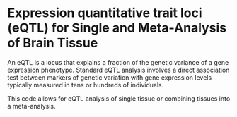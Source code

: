 # Expression quantitative trait loci (eQTL) for Single and Meta-Analysis of Brain Tissue 
       
An eQTL is a locus that explains a fraction of the genetic variance of a gene expression phenotype. Standard eQTL analysis involves a direct association test between markers of genetic variation with gene expression levels typically measured in tens or hundreds of individuals.           
     
This code allows for eQTL analysis of single tissue or combining tissues into a meta-analysis.                        
   
       
            
      
  
   
  
